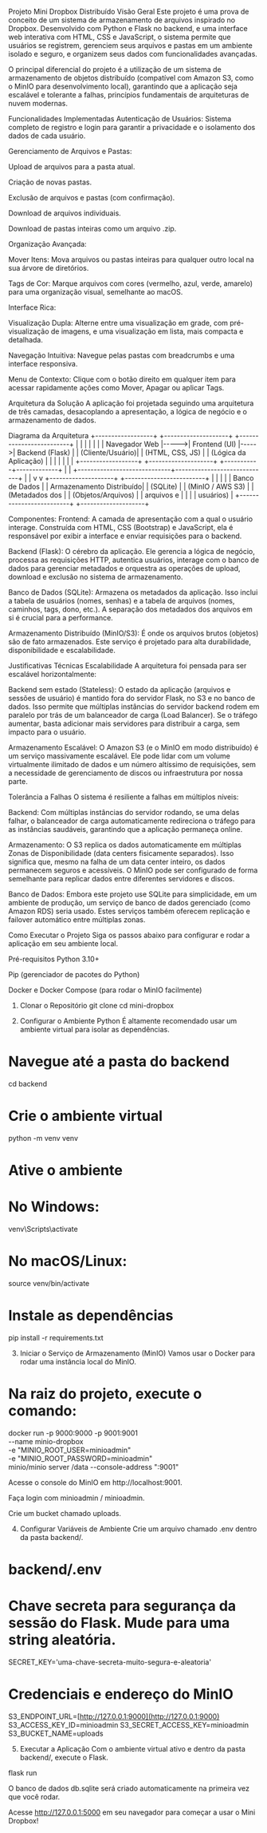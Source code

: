 Projeto Mini Dropbox Distribuído
Visão Geral
Este projeto é uma prova de conceito de um sistema de armazenamento de arquivos inspirado no Dropbox. Desenvolvido com Python e Flask no backend, e uma interface web interativa com HTML, CSS e JavaScript, o sistema permite que usuários se registrem, gerenciem seus arquivos e pastas em um ambiente isolado e seguro, e organizem seus dados com funcionalidades avançadas.

O principal diferencial do projeto é a utilização de um sistema de armazenamento de objetos distribuído (compatível com Amazon S3, como o MinIO para desenvolvimento local), garantindo que a aplicação seja escalável e tolerante a falhas, princípios fundamentais de arquiteturas de nuvem modernas.

Funcionalidades Implementadas
Autenticação de Usuários: Sistema completo de registro e login para garantir a privacidade e o isolamento dos dados de cada usuário.

Gerenciamento de Arquivos e Pastas:

Upload de arquivos para a pasta atual.

Criação de novas pastas.

Exclusão de arquivos e pastas (com confirmação).

Download de arquivos individuais.

Download de pastas inteiras como um arquivo .zip.

Organização Avançada:

Mover Itens: Mova arquivos ou pastas inteiras para qualquer outro local na sua árvore de diretórios.

Tags de Cor: Marque arquivos com cores (vermelho, azul, verde, amarelo) para uma organização visual, semelhante ao macOS.

Interface Rica:

Visualização Dupla: Alterne entre uma visualização em grade, com pré-visualização de imagens, e uma visualização em lista, mais compacta e detalhada.

Navegação Intuitiva: Navegue pelas pastas com breadcrumbs e uma interface responsiva.

Menu de Contexto: Clique com o botão direito em qualquer item para acessar rapidamente ações como Mover, Apagar ou aplicar Tags.

Arquitetura da Solução
A aplicação foi projetada seguindo uma arquitetura de três camadas, desacoplando a apresentação, a lógica de negócio e o armazenamento de dados.

Diagrama da Arquitetura
      +------------------+      +--------------------+      +-------------------------+
      |                  |      |                    |      |                         |
      |   Navegador Web  |----->|   Frontend (UI)    |----->|      Backend (Flask)    |
      | (Cliente/Usuário)|      | (HTML, CSS, JS)    |      | (Lógica da Aplicação)   |
      |                  |      |                    |      |                         |
      +------------------+      +--------------------+      +-----------+-------------+
                                                                        |
                                                                        |
                                          +-----------------------------+-----------------------------+
                                          |                                                           |
                                          v                                                           v
                              +--------------------+                                        +-------------------------+
                              |                    |                                        |                         |
                              |   Banco de Dados   |                                        | Armazenamento Distribuído|
                              |     (SQLite)       |                                        |    (MinIO / AWS S3)     |
                              | (Metadados dos     |                                        |   (Objetos/Arquivos)    |
                              |   arquivos e       |                                        |                         |
                              |      usuários)     |                                        +-------------------------+
                              +--------------------+


Componentes:
Frontend: A camada de apresentação com a qual o usuário interage. Construída com HTML, CSS (Bootstrap) e JavaScript, ela é responsável por exibir a interface e enviar requisições para o backend.

Backend (Flask): O cérebro da aplicação. Ele gerencia a lógica de negócio, processa as requisições HTTP, autentica usuários, interage com o banco de dados para gerenciar metadados e orquestra as operações de upload, download e exclusão no sistema de armazenamento.

Banco de Dados (SQLite): Armazena os metadados da aplicação. Isso inclui a tabela de usuários (nomes, senhas) e a tabela de arquivos (nomes, caminhos, tags, dono, etc.). A separação dos metadados dos arquivos em si é crucial para a performance.

Armazenamento Distribuído (MinIO/S3): É onde os arquivos brutos (objetos) são de fato armazenados. Este serviço é projetado para alta durabilidade, disponibilidade e escalabilidade.

Justificativas Técnicas
Escalabilidade
A arquitetura foi pensada para ser escalável horizontalmente:

Backend sem estado (Stateless): O estado da aplicação (arquivos e sessões de usuário) é mantido fora do servidor Flask, no S3 e no banco de dados. Isso permite que múltiplas instâncias do servidor backend rodem em paralelo por trás de um balanceador de carga (Load Balancer). Se o tráfego aumentar, basta adicionar mais servidores para distribuir a carga, sem impacto para o usuário.

Armazenamento Escalável: O Amazon S3 (e o MinIO em modo distribuído) é um serviço massivamente escalável. Ele pode lidar com um volume virtualmente ilimitado de dados e um número altíssimo de requisições, sem a necessidade de gerenciamento de discos ou infraestrutura por nossa parte.

Tolerância a Falhas
O sistema é resiliente a falhas em múltiplos níveis:

Backend: Com múltiplas instâncias do servidor rodando, se uma delas falhar, o balanceador de carga automaticamente redireciona o tráfego para as instâncias saudáveis, garantindo que a aplicação permaneça online.

Armazenamento: O S3 replica os dados automaticamente em múltiplas Zonas de Disponibilidade (data centers fisicamente separados). Isso significa que, mesmo na falha de um data center inteiro, os dados permanecem seguros e acessíveis. O MinIO pode ser configurado de forma semelhante para replicar dados entre diferentes servidores e discos.

Banco de Dados: Embora este projeto use SQLite para simplicidade, em um ambiente de produção, um serviço de banco de dados gerenciado (como Amazon RDS) seria usado. Estes serviços também oferecem replicação e failover automático entre múltiplas zonas.

Como Executar o Projeto
Siga os passos abaixo para configurar e rodar a aplicação em seu ambiente local.

Pré-requisitos
Python 3.10+

Pip (gerenciador de pacotes do Python)

Docker e Docker Compose (para rodar o MinIO facilmente)

1. Clonar o Repositório
git clone <url-do-seu-repositorio>
cd mini-dropbox

2. Configurar o Ambiente Python
É altamente recomendado usar um ambiente virtual para isolar as dependências.

# Navegue até a pasta do backend
cd backend

# Crie o ambiente virtual
python -m venv venv

# Ative o ambiente
# No Windows:
venv\Scripts\activate
# No macOS/Linux:
source venv/bin/activate

# Instale as dependências
pip install -r requirements.txt

3. Iniciar o Serviço de Armazenamento (MinIO)
Vamos usar o Docker para rodar uma instância local do MinIO.

# Na raiz do projeto, execute o comando:
docker run -p 9000:9000 -p 9001:9001 \
  --name minio-dropbox \
  -e "MINIO_ROOT_USER=minioadmin" \
  -e "MINIO_ROOT_PASSWORD=minioadmin" \
  minio/minio server /data --console-address ":9001"

Acesse o console do MinIO em http://localhost:9001.

Faça login com minioadmin / minioadmin.

Crie um bucket chamado uploads.

4. Configurar Variáveis de Ambiente
Crie um arquivo chamado .env dentro da pasta backend/.

# backend/.env

# Chave secreta para segurança da sessão do Flask. Mude para uma string aleatória.
SECRET_KEY='uma-chave-secreta-muito-segura-e-aleatoria'

# Credenciais e endereço do MinIO
S3_ENDPOINT_URL=[http://127.0.0.1:9000](http://127.0.0.1:9000)
S3_ACCESS_KEY_ID=minioadmin
S3_SECRET_ACCESS_KEY=minioadmin
S3_BUCKET_NAME=uploads

5. Executar a Aplicação
Com o ambiente virtual ativo e dentro da pasta backend/, execute o Flask.

flask run

O banco de dados db.sqlite será criado automaticamente na primeira vez que você rodar.

Acesse http://127.0.0.1:5000 em seu navegador para começar a usar o Mini Dropbox!